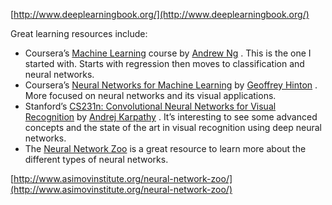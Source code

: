 [http://www.deeplearningbook.org/](http://www.deeplearningbook.org/)

Great learning resources include:

* Coursera’s [Machine Learning](https://www.coursera.org/learn/machine-learning) course by [Andrew Ng](https://twitter.com/AndrewYNg)
  . This is the one I started with. Starts with regression then moves to classification and neural networks.
* Coursera’s [Neural Networks for Machine Learning](https://www.coursera.org/learn/neural-networks) by [Geoffrey Hinton](https://en.wikipedia.org/wiki/Geoffrey_Hinton)
  . More focused on neural networks and its visual applications.
* Stanford’s [CS231n: Convolutional Neural Networks for Visual Recognition](https://www.youtube.com/watch?v=g-PvXUjD6qg&list=PLlJy-eBtNFt6EuMxFYRiNRS07MCWN5UIA) by [Andrej Karpathy](https://twitter.com/karpathy)
  . It’s interesting to see some advanced concepts and the state of the art in visual recognition using deep neural networks.
* The [Neural Network Zoo](http://www.asimovinstitute.org/neural-network-zoo/) is a great resource to learn more about the different types of neural networks.

[http://www.asimovinstitute.org/neural-network-zoo/](http://www.asimovinstitute.org/neural-network-zoo/)





